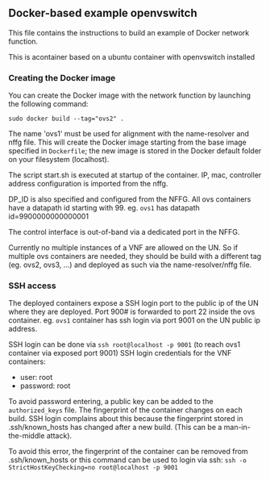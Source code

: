 ## Docker-based example openvswitch

This file contains the instructions to build an example of Docker network function.

This is acontainer based on a ubuntu container with openvswitch installed

### Creating the Docker image

You can create the Docker image with the network function by launching the following command:

    sudo docker build --tag="ovs2" .

The name 'ovs1' must be used for alignment with the name-resolver and nffg file.
This will create the Docker image starting from the base image specified in `Dockerfile`; the new image is stored in the Docker default folder on your filesystem (localhost).

The script start.sh is executed at startup of the container.
IP, mac, controller address configuration is imported from the nffg.

DP_ID is also specified and configured from the NFFG. All ovs containers have a datapath id starting with 99.
eg. `ovs1` has datapath id=9900000000000001


The control interface is out-of-band via a dedicated port in the NFFG.

Currently no multiple instances of a VNF are allowed on the UN.
So if multiple ovs containers are needed, they should be build with a different tag (eg. ovs2, ovs3, ...) and deployed as such via the name-resolver/nffg file.


### SSH access
The deployed containers expose a SSH login port to the public ip of the UN where they are deployed.
Port 900# is forwarded to port 22 inside the ovs container.
eg. `ovs1` container has ssh login via port 9001 on the UN public ip address.

SSH login can be done via `ssh root@localhost -p 9001` (to reach ovs1 container via exposed port 9001)
SSH login credentials for the VNF containers:
* user: root
* password: root


To avoid password entering, a public key can be added to the `authorized_keys` file.
The fingerprint of the container changes on each build. SSH login complains about this because the fingerprint stored in  .ssh/known_hosts has changed after a new build. (This can be a man-in-the-middle attack).

To avoid this error, the  fingerprint of the container can be removed from .ssh/known_hosts or this command can be used to login via ssh: `ssh -o StrictHostKeyChecking=no root@localhost -p 9001`
